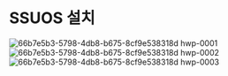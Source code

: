 # SSUOS 설치

![66b7e5b3-5798-4db8-b675-8cf9e538318d hwp-0001](https://user-images.githubusercontent.com/13795765/114254814-b8ff4200-99ec-11eb-813e-6eb9779b6f72.png)
![66b7e5b3-5798-4db8-b675-8cf9e538318d hwp-0002](https://user-images.githubusercontent.com/13795765/114254817-bd2b5f80-99ec-11eb-9446-b9b06b0de74e.png)
![66b7e5b3-5798-4db8-b675-8cf9e538318d hwp-0003](https://user-images.githubusercontent.com/13795765/114254820-bdc3f600-99ec-11eb-93ce-718ba3caa27f.png)
